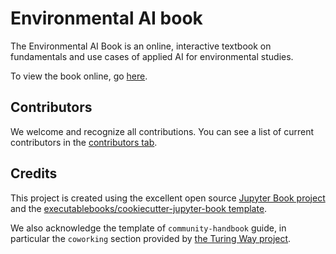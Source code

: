# Environmental AI book

The Environmental AI Book is an online, interactive textbook on fundamentals and use cases of applied AI for environmental studies.

To view the book online, go [here](https://acocac.github.io/environmental-ai-book).

## Contributors

We welcome and recognize all contributions. You can see a list of current contributors in the [contributors tab](https://github.com/acocac/environmental-ai-book/graphs/contributors).

## Credits

This project is created using the excellent open source [Jupyter Book project](https://jupyterbook.org/) and the [executablebooks/cookiecutter-jupyter-book template](https://github.com/executablebooks/cookiecutter-jupyter-book).

We also acknowledge the template of `community-handbook` guide, in particular the `coworking` section provided by [the Turing Way project](https://github.com/alan-turing-institute/the-turing-way). 